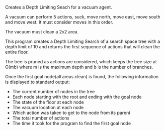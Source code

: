 Creates a Depth Limiting Seach for a vacuum agent.

A vacuum can perform 5 actions, suck, move north, move east, move south and move west. It must consider moves in this order.

The vacuum must clean a 2x2 area.

This program creates a Depth Limiting Search of a search space tree with a depth limit of 10 and returns the first sequence of actions that will clean the entire floor.

The tree is pruned as actions are considered, which keeps the tree size at O(mb) where m is the maximum depth and b is the number of branches.

Once the first goal node(all areas clean) is found, the following information is displayed to standard output:

- The current number of nodes in the tree
- Each node starting with the root and ending with the goal node
- The state of the floor at each node
- The vacuum location at each node
- Which action was taken to get to the node from its parent
- The total number of actions
- The time it took for the program to find the first goal node
